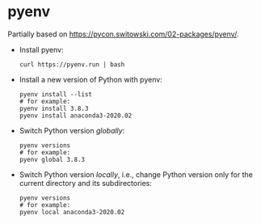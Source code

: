 # pyenv

Partially based on <https://pycon.switowski.com/02-packages/pyenv/>.

- Install pyenv:
  ```
  curl https://pyenv.run | bash
  ```
- Install a new version of Python with pyenv:
  ```
  pyenv install --list
  # for example:
  pyenv install 3.8.3
  pyenv install anaconda3-2020.02
  ```
- Switch Python version *globally*:
  ```
  pyenv versions
  # for example:
  pyenv global 3.8.3
  ```
- Switch Python version *locally*, i.e., change Python version only for the current directory and its subdirectories:
  ```
  pyenv versions
  # for example:
  pyenv local anaconda3-2020.02
  ```
